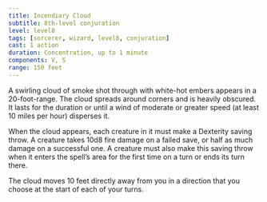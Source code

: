 ```yaml
---
title: Incendiary Cloud
subtitle: 8th-level conjuration
level: level8
tags: [sorcerer, wizard, level8, conjuration]
cast: 1 action
duration: Concentration, up to 1 minute
components: V, S
range: 150 feet
---
```

A swirling cloud of smoke shot through with white-hot embers appears in a 20-foot-range. The cloud spreads around corners and is heavily obscured. It lasts for the duration or until a wind of moderate or greater speed (at least 10 miles per hour) disperses it.

When the cloud appears, each creature in it must make a Dexterity saving throw. A creature takes 10d8 fire damage on a failed save, or half as much damage on a successful one. A creature must also make this saving throw when it enters the spell’s area for the first time on a turn or ends its turn there.

The cloud moves 10 feet directly away from you in a direction that you choose at the start of each of your turns.